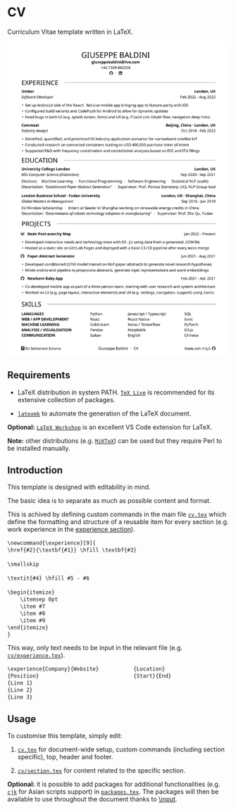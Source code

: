 # CV

Curriculum Vitae template written in LaTeX.

[![CV](cv.png)](cv.pdf)

## Requirements

* LaTeX distribution in system PATH. [`TeX Live`](https://www.tug.org/texlive/) is recommended for its extensive collection of packages.

* [`latexmk`](https://mg.readthedocs.io/latexmk.html) to automate the generation of the LaTeX document.

**Optional:** [`LaTeX Workshop`](https://github.com/James-Yu/LaTeX-Workshop) is an excellent VS Code extension for LaTeX.

**Note:** other distributions (e.g. [`MiKTeX`](https://miktex.org/)) can be used but they require Perl to be installed manually. 

## Introduction

This template is designed with editability in mind. 

The basic idea is to separate as much as possible content and format.

This is achived by defining custom commands in the main file [`cv.tex`](https://github.com/giuseppebaldini/cv/blob/7ddf577e7542d0efb781cbc881355001670e4951/cv.tex) which define the formatting and structure of a reusable item for every section (e.g. work experience in the [experience section](https://github.com/giuseppebaldini/cv/blob/7ddf577e7542d0efb781cbc881355001670e4951/cv.tex#L59)).

```
\newcommand{\experience}[9]{
\href{#2}{\textbf{#1}} \hfill \textbf{#3}

\smallskip

\textit{#4} \hfill #5 - #6

\begin{itemize}
    \itemsep 0pt 
    \item #7
    \item #8
    \item #9
\end{itemize}
}
```

This way, only text needs to be input in the relevant file (e.g. [`cv/experience.tex`](https://github.com/giuseppebaldini/cv/blob/7ddf577e7542d0efb781cbc881355001670e4951/cv/experience.tex)). 

```
\experience{Company}{Website}           {Location}
{Position}                              {Start}{End}
{Line 1}
{Line 2}
{Line 3}
```

## Usage

To customise this template, simply edit:

1. [`cv.tex`](https://github.com/giuseppebaldini/cv/blob/7ddf577e7542d0efb781cbc881355001670e4951/cv.tex) for document-wide setup, custom commands (including section specific), top, header and footer. 

2. [`cv/section.tex`](https://github.com/giuseppebaldini/cv/tree/main/cv) for content related to the specific section.

**Optional:** it is possible to add packages for additional functionalities (e.g. [`cjk`](https://ctan.org/pkg/cjk) for Asian scripts support) in [`packages.tex`](https://github.com/giuseppebaldini/cv/blob/7ddf577e7542d0efb781cbc881355001670e4951/packages.tex). The packages will then be available to use throughout the document thanks to [\input](https://github.com/giuseppebaldini/cv/blob/7ddf577e7542d0efb781cbc881355001670e4951/cv.tex#L13).